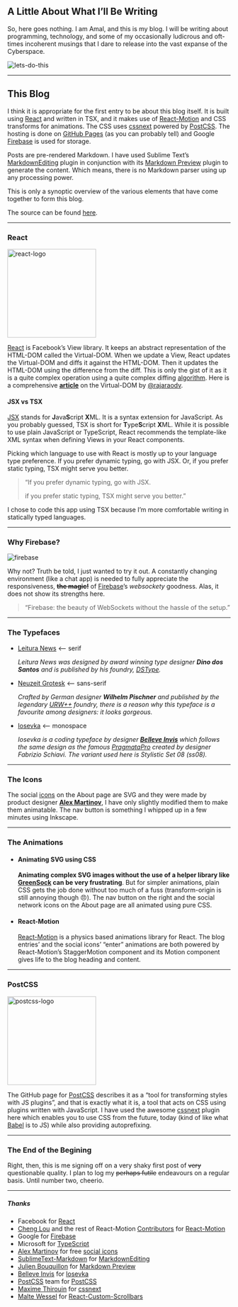 ## A Little About What I’ll Be Writing

So, here goes nothing. I am Amal, and this is my blog. I will be writing about programming, technology, and some of my occasionally ludicrous and oft-times incoherent musings that I dare to release into the vast expanse of the Cyberspace.

<img alt="lets-do-this" title="Let’s do this!!!" src="https://firebasestorage.googleapis.com/v0/b/amalkarunarathna-353b0.appspot.com/o/firstArticle%2Fanchorman-the-legend-of-ron-burgundy-meme.jpg?alt=media&token=f90565df-aeeb-45a0-9e88-531f043fcc0e#centre">

---

## This Blog

I think it is appropriate for the first entry to be about this blog itself. It is built using [React][react] and written in TSX, and it makes use of [React-Motion][react-motion] and CSS transforms for animations. The CSS uses [cssnext][cssnext] powered by [PostCSS][postcss]. The hosting is done on [GitHub Pages][github-pages] (as you can probably tell) and Google [Firebase][firebase] is used for storage. 

Posts are pre-rendered Markdown. I have used Sublime Text’s [MarkdownEditing][markdown-editing] plugin in conjunction with its [Markdown Preview][markdown-preview] plugin to generate the content. Which means, there is no Markdown parser using up any processing power. 

This is only a synoptic overview of the various elements that have come together to form this blog.

The source can be found [here][r3b311i0n].

---

### React

<img alt="react-logo" title="React" src="https://firebasestorage.googleapis.com/v0/b/amalkarunarathna-353b0.appspot.com/o/firstArticle%2Freact-logo.svg?alt=media&token=64f49ee1-247d-4da1-81e9-d8acc183f6f4#right" width="200" height="200">

[React][react] is Facebook’s View library. It keeps an abstract representation of the HTML-DOM called the Virtual-DOM. When we update a View, React updates the Virtual-DOM and diffs it against the HTML-DOM. Then it updates the HTML-DOM using the difference from the diff. This is only the gist of it as it is a quite complex operation using a quite complex diffing [algorithm][react-diff].
Here is a comprehensive [**article**][virtual-dom] on the Virtual-DOM by [@rajaraodv][rajaraodv].

#### JSX vs TSX

[JSX][jsx] stands for **J**ava**S**cript **X**ML. It is a syntax extension for JavaScript. As you probably guessed, TSX is short for **T**ype**S**cript **X**ML. While it is possible to use plain JavaScript or TypeScript, React recommends the template-like XML syntax when defining Views in your React components.

Picking which language to use with React is mostly up to your language type preference. If you prefer dynamic typing, go with JSX. Or, if you prefer static typing, TSX might serve you better.

> “If you prefer dynamic typing, go with JSX.
> 
> if you prefer static typing, TSX might serve you better.”

I chose to code this app using TSX because I’m more comfortable writing in statically typed languages.

---

### Why Firebase?

<img alt="firebase" title="Firebase" src="https://firebasestorage.googleapis.com/v0/b/amalkarunarathna-353b0.appspot.com/o/firstArticle%2Ffirebase.png?alt=media&token=1bffe6a3-ad7b-4377-be3b-ca86514ae35a#right">

Why not? Truth be told, I just wanted to try it out. A constantly changing environment (like a chat app) is needed to fully appreciate the responsiveness, **~~the magic!~~** of [Firebase][firebase]’s _websockety_ goodness. Alas, it does not show its strengths here.

> “Firebase: the beauty of WebSockets without the hassle of the setup.”
 
---

### The Typefaces

 * [Leitura News][leitura] ⟵ serif
  
    _Leitura News was designed by award winning type designer **Dino dos Santos** and is published by his foundry, [DSType][dstype]._

 * [Neuzeit Grotesk][neuzeit-grotesk] ⟵ sans-serif

    _Crafted by German designer **Wilhelm Pischner** and published by the legendary [URW++][urw] foundry, there is a reason why this typeface is a favourite among designers: it looks gorgeous._

 * [Iosevka][iosevka-github] ⟵ monospace

    _Iosevka is a coding typeface by designer [**Belleve Invis**][be5invis-github] which follows the same design as the famous [PragmataPro][pragmatapro] created by designer Fabrizio Schiavi. The variant used here is Stylistic Set 08 (ss08)._

---

### The Icons

The social [icons][social-icons] on the About page are SVG and they were made by product designer [**Alex Martinov**][AlexMartinov], I have only slightly modified them to make them animatable. The nav button is something I whipped up in a few minutes using Inkscape.

---

### The Animations

* #### Animating SVG using CSS

    **Animating complex SVG images without the use of a helper library like [GreenSock][greensock] can be very frustrating**. But for simpler animations, plain CSS gets the job done without too much of a fuss (transform-origin is still annoying though 😠). The nav button on the right and the social network icons on the About page are all animated using pure CSS.

* #### React-Motion

    [React-Motion][react-motion] is a physics based animations library for React. The blog entries’ and the social icons’ “enter” animations are both powered by React-Motion’s StaggerMotion component and its Motion component gives life to the blog heading and content.

---

### PostCSS

<img alt="postcss-logo" title="PostCSS" src="https://firebasestorage.googleapis.com/v0/b/amalkarunarathna-353b0.appspot.com/o/firstArticle%2Fpostcss-logo.svg?alt=media&token=13c47680-7c89-4bde-96de-9c653dd7d060#right" width="200" height="200">

The GitHub page for [PostCSS][postcss] describes it as a “tool for transforming styles with JS plugins”, and that is exactly what it is, a tool that acts on CSS using plugins written with JavaScript. I have used the awesome [cssnext][cssnext] plugin here which enables you to use CSS from the future, today (kind of like what [Babel][babel] is to JS) while also providing autoprefixing.

---

### The End of the Begining

Right, then, this is me signing off on a very shaky first post of ~~very~~ questionable quality. I plan to log my ~~perhaps futile~~ endeavours on a regular basis. Until number two, cheerio.

---

##### Thanks

* Facebook for [React][react]
* [Cheng Lou](https://github.com/chenglou "Cheng Lou - GitHub") and the rest of React-Motion [Contributors](https://github.com/chenglou/react-motion/graphs/contributors "React-Motion Contributors") for [React-Motion][react-motion]
* Google for [Firebase][firebase]
* Microsoft for [TypeScript](https://www.typescriptlang.org "TypeScript")
* [Alex Martinov][AlexMartinov] for free [social icons][social-icons]
* [SublimeText-Markdown](https://github.com/SublimeText-Markdown "SublimeText-Markdown") for [MarkdownEditing][markdown-editing]
* [Julien Bouquillon](https://github.com/revolunet "revolunet") for [Markdown Preview][markdown-preview]
* [Belleve Invis][be5invis-github] for [Iosevka][iosevka-github]
* [PostCSS](https://github.com/postcss "PostCSS - GitHub") team for [PostCSS][postcss]
* [Maxime Thirouin](https://github.com/MoOx "MoOx") for [cssnext][cssnext]
* [Malte Wessel](https://github.com/malte-wessel "Malte Wessel - GitHub") for [React-Custom-Scrollbars](https://github.com/malte-wessel/react-custom-scrollbars "React-Custom-Scrollbars - GitHub")

[r3b311i0n]: https://github.com/r3b311i0n/r3b311i0n.github.io "Sauce"
[react]: https://facebook.github.io/react/ "React"
[babel]: https://babeljs.io/ "Babel"
[jsx]: https://facebook.github.io/react/docs/jsx-in-depth.html "JSX"
[firebase]: https://firebase.google.com "Firebase"
[react-motion]: https://github.com/chenglou/react-motion "React-Motion"
[cssnext]: http://cssnext.io "cssnext"
[postcss]: http://postcss.org "PostCSS"
[github-pages]: https://pages.github.com/ "GitHub Pages"
[markdown-editing]: https://github.com/SublimeText-Markdown/MarkdownEditing "MarkdownEditing"
[markdown-preview]: https://github.com/revolunet/sublimetext-markdown-preview "Markdown Preview"
[be5invis-github]: https://github.com/be5invis/Iosevka "Belleve Invis - GitHub"
[iosevka-github]: https://github.com/be5invis/Iosevka "Iosevka - GitHub"
[dstype]: http://www.dstype.com/ "DSType"
[leitura]: https://www.myfonts.com/fonts/dstype/leitura-news/ "Leitura News"
[urw]: https://www.urwpp.de/en/ "URW++"
[neuzeit-grotesk]: https://www.myfonts.com/fonts/urw/neuzeit-grotesk/ "Neuzeit Grotesk"
[pragmatapro]: https://www.fsd.it/shop/fonts/pragmatapro/ "PragmataPro"
[social-icons]: https://dribbble.com/shots/3149349-Free-Social-Icons-Update "Social Icons"
[AlexMartinov]: https://dribbble.com/Rengised "Alex Martinov"
[greensock]: https://greensock.com "GreenSock"
[react-diff]: https://facebook.github.io/react/docs/reconciliation.html "React Reconciliation"
[virtual-dom]: https://medium.com/@rajaraodv/the-inner-workings-of-virtual-dom-666ee7ad47cf "Virtual-DOM Article"
[rajaraodv]: https://twitter.com/rajaraodv "Raja Rao"